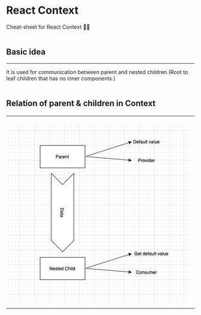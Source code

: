 # React Context
Cheat-sheet for React Context 👍🏻<br />
<br />


## Basic idea
<hr>
It is used for communication between parent and nested children.(Root to leaf children that has no inner components.)
<br /><br />

## Relation of parent & children in Context <hr>
![alt text](./src/MdPics/Basic.png)

<hr>